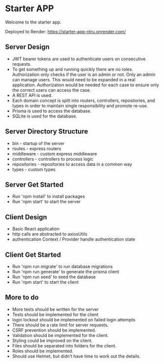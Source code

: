 # Starter APP
Welcome to the starter app.

Deployed to Render: https://starter-app-ntru.onrender.com/

## Server Design 
- JWT bearer tokens are used to authenticate users on consecutive requests.  
- To get something up and running quickly there are no roles. Authorization only checks if the user is an admin or not. Only an admin can manage users. This would need to be expanded in a real application. Authorization would be needed for each case to ensure only the correct users can access the case.  
- A REST API is used.  
- Each domain concept is split into routers, controllers, repositories, and types in order to maintain single responsibility and promote re-use.
- Prisma is used to access the database.
- SQLite is used for the database.

## Server Directory Structure
- bin - startup of the server  
- routes - express routers  
- middleware - custom express middleware  
- controllers - controllers to process logic  
- repositories - repositories to access data in a common way  
- types - custom types  

## Server Get Started
- Run 'npm install' to install packages  
- Run 'npm start' to start the server  

## Client Design 
- Basic React application
- http calls are abstracted to axiosUtils
- authentication Context / Provider handle authentication state

## Client Get Started
- Run 'npm run migrate' to run database migrations
- Run 'npm run generate' to generate the prisma client
- Run 'npm run seed' to seed the database
- Run 'npm start' to start the client 

## More to do
- More tests should be written for the server
- Tests should be implemented for the client
- login lockout should be implemented on failed login attempts
- There should be a rate limit for server requests.
- CSRF prevention should be implemented.
- Validation should be implemented for the client.
- Styling could be improved on the client.
- Files should be separated into folders for the client.
- Roles should be implemented.
- Should use Helmet, but didn't have time to work out the details.

